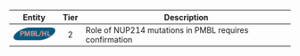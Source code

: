 |Entity|Tier|Description              |
|:----:|:----:|------------------------------|
|![PMBL](images/icons/PMBL_tier2.png) | 2 | Role of NUP214 mutations in PMBL requires confirmation|
